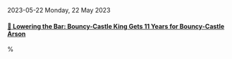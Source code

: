 2023-05-22 Monday, 22 May 2023

#### [🔗 Lowering the Bar: Bouncy-Castle King Gets 11 Years for Bouncy-Castle Arson](https://www.loweringthebar.net/2023/05/bouncy-castle-king-gets-11-years-for-bouncy-castle-arson.html)

%
